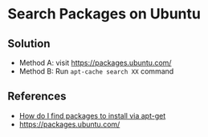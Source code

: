 # Search Packages on Ubuntu

## Solution
* Method A: visit <https://packages.ubuntu.com/>
* Method B: Run `apt-cache search XX` command

## References
* [How do I find packages to install via apt-get](https://askubuntu.com/questions/4477/how-do-i-find-packages-to-install-via-apt-get)
* <https://packages.ubuntu.com/>
